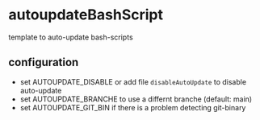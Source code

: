 # autoupdateBashScript
template to auto-update bash-scripts

## configuration
 * set AUTOUPDATE_DISABLE or add file ``disableAutoUpdate`` to disable auto-update
 * set AUTOUPDATE_BRANCHE to use a differnt branche (default: main)
 * set AUTOUPDATE_GIT_BIN if there is a problem detecting git-binary